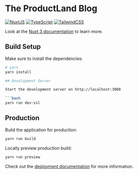 # The ProductLand Blog

[![NuxtJS](https://img.shields.io/badge/Nuxt-black?style=for-the-badge&logo=nuxt.js&logoColor=white)](https://nuxtjs.org/)
[![TypeScript](https://img.shields.io/badge/typescript-%23007ACC.svg?style=for-the-badge&logo=typescript&logoColor=white)](https://www.typescriptlang.org/)
[![TailwindCSS](https://img.shields.io/badge/tailwindcss-%2338B2AC.svg?style=for-the-badge&logo=tailwind-css&logoColor=white)](https://tailwindcss.com/)

Look at the [Nuxt 3 documentation](https://nuxt.com/docs/getting-started/introduction) to learn more.

## Build Setup

Make sure to install the dependencies:

```bash
# yarn
yarn install

## Development Server

Start the development server on http://localhost:3000

```bash
yarn run dev-ssl
```

## Production

Build the application for production:

```bash
yarn run build
```

Locally preview production build:

```bash
yarn run preview
```

Check out the [deployment documentation](https://nuxt.com/docs/getting-started/deployment) for more information.
